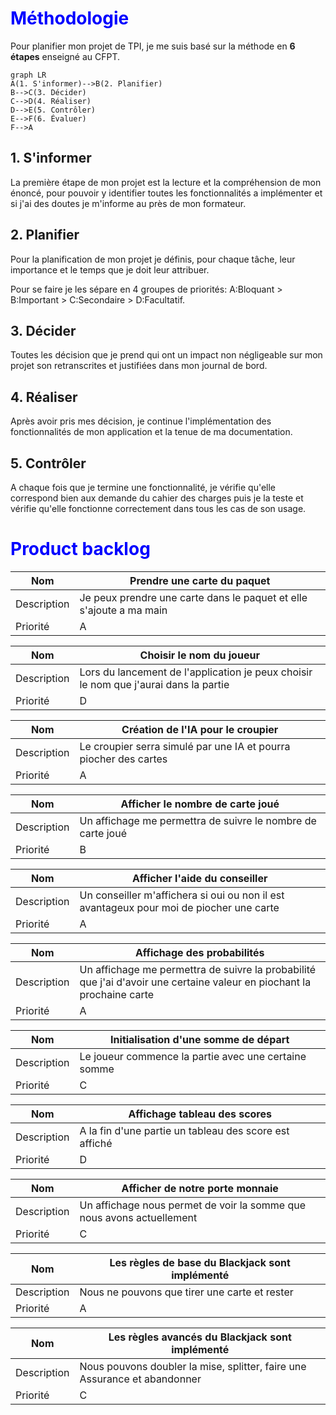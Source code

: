 # <span style='color:blue'>Méthodologie</span>

Pour planifier mon projet de TPI, je me suis basé sur la méthode en **6 étapes** enseigné au CFPT.

```mermaid
graph LR
A(1. S'informer)-->B(2. Planifier)
B-->C(3. Décider)
C-->D(4. Réaliser)
D-->E(5. Contrôler)
E-->F(6. Évaluer)
F-->A
```

## 1. S'informer

La première étape de mon projet est la lecture et la compréhension de mon énoncé, pour pouvoir y identifier toutes les fonctionnalités a implémenter et si j'ai des doutes je m'informe au près de mon formateur.

## 2. Planifier

Pour la planification de mon projet je définis, pour chaque tâche, leur importance et le temps que je doit leur attribuer. 

Pour se faire je les sépare en 4 groupes de priorités: A:Bloquant > B:Important > C:Secondaire > D:Facultatif.

## 3. Décider

Toutes les décision que je prend qui ont un impact non négligeable sur mon projet son retranscrites et justifiées dans mon journal de bord.

## 4. Réaliser

Après avoir pris mes décision, je continue l'implémentation des fonctionnalités de mon application et la tenue de ma documentation. 

## 5. Contrôler

A chaque fois que je termine une fonctionnalité, je vérifie qu'elle correspond bien aux demande du cahier des charges puis je la teste et vérifie qu'elle fonctionne correctement dans tous les cas de son usage.

# <span style='color:blue'>Product backlog</span>

| Nom         | Prendre une carte du paquet                                  |
| ----------- | ------------------------------------------------------------ |
| Description | Je peux prendre une carte dans le paquet et elle s'ajoute a ma main |
| Priorité    | A                                                            |

| Nom         | Choisir le nom du joueur                                     |
| ----------- | ------------------------------------------------------------ |
| Description | Lors du lancement de l'application je peux choisir le nom que j'aurai dans la partie |
| Priorité    | D                                                            |

| Nom         | Création de l'IA pour le croupier                            |
| ----------- | ------------------------------------------------------------ |
| Description | Le croupier serra simulé par une IA et pourra piocher des cartes |
| Priorité    | A                                                            |

| Nom         | Afficher le nombre de carte joué                            |
| ----------- | ----------------------------------------------------------- |
| Description | Un affichage me permettra de suivre le nombre de carte joué |
| Priorité    | B                                                           |

| Nom         | Afficher l'aide du conseiller                                |
| ----------- | ------------------------------------------------------------ |
| Description | Un conseiller m'affichera si oui ou non il est avantageux pour moi de piocher une carte |
| Priorité    | A                                                            |

| Nom         | Affichage des probabilités                                   |
| ----------- | ------------------------------------------------------------ |
| Description | Un affichage me permettra de suivre la probabilité que j'ai d'avoir une certaine valeur en piochant la prochaine carte |
| Priorité    | A                                                            |

| Nom         | Initialisation d'une somme de départ                 |
| ----------- | ---------------------------------------------------- |
| Description | Le joueur commence la partie avec une certaine somme |
| Priorité    | C                                                    |

| Nom         | Affichage tableau des scores                           |
| ----------- | ------------------------------------------------------ |
| Description | A la fin d'une partie un tableau des score est affiché |
| Priorité    | D                                                      |

| Nom         | Afficher de notre porte monnaie                              |
| ----------- | ------------------------------------------------------------ |
| Description | Un affichage nous permet de voir la somme que nous avons actuellement |
| Priorité    | C                                                            |

| Nom         | Les règles de base du Blackjack sont implémenté |
| ----------- | ----------------------------------------------- |
| Description | Nous ne pouvons que tirer une carte et rester   |
| Priorité    | A                                               |

| Nom         | Les règles avancés du Blackjack sont implémenté              |
| ----------- | ------------------------------------------------------------ |
| Description | Nous pouvons doubler la mise, splitter, faire une Assurance et abandonner |
| Priorité    | C                                                            |